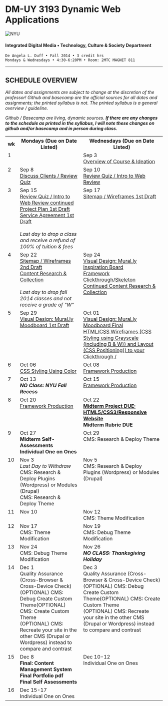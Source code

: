 # DM-UY 3193 Dynamic Web Applications

![NYU](http://ws2.polishedsolid.com/de/nyu_soe_logo.png)
#### Integrated Digital Media • Technology, Culture & Society Department

    De Angela L. Duff • Fall 2014 • 3 credit hrs
    Mondays & Wednesdays • 4:30-6:20PM • Room: 2MTC MAGNET 811

---

## SCHEDULE OVERVIEW

*All dates and assignments are subject to change at the discretion of the professor! Github and basecamp are the official sources for all dates and assignments; the printed syllabus is not. The printed syllabus is a general overview / guideline.* 

*Github / Basecamp are living, dynamic sources. **If there are any changes to the schedule as printed in the syllabus, I will note these changes on github and/or basecamp and in person during class.***
<table>
    <tr>
        <th>wk</th>
        <th>Mondays (Due on Date Listed)</th>
        <th>Wednesdays (Due on Date Listed)</th>
    </tr>
    <tr>
        <td valign="top">1</td>
        <td valign="top"></td>
        <td valign="top">Sep 3<br><a href="weekly_detail/dm3193_weekly_detail_wk1_sep3.md" target="_blank">Overview of Course &amp; Ideation</a></td>
    </tr>
    <tr>
        <td valign="top">2</td>
        <td valign="top">Sep 8<br><a href="weekly_detail/dm3193_weekly_detail_wk2_sep8.md" target="_blank">Discuss Clients / Review Quiz</a></td>
        <td valign="top">Sep 10<br><a href="weekly_detail/dm3193_weekly_detail_wk2_sep8.md" target="_blank">Review Quiz / Intro to Web Review</a></td>
    </tr>
    <tr>
        <td valign="top">3</td>
        <td valign="top">Sep 15<br>
        <a href="weekly_detail/dm3193_weekly_detail_wk3_sep15.md" target="_blank">Review Quiz / Intro to Web Review continued<br>
        Project Plan 1st Draft<br>
        Service Agreement 1st Draft</a><br><br><i>Last day to drop a class and receive a refund of 100% of tuition &amp; fees</i></td>
        <td valign="top">Sep 17<br><a href="weekly_detail/dm3193_weekly_detail_wk3_sep15.md" target="_blank">Sitemap / Wireframes 1st Draft</a></td>
    </tr>
    <tr>
        <td valign="top">4</td>
        <td valign="top">Sep 22<br><a href="weekly_detail/dm3193_weekly_detail_wk4_sep22.md">Sitemap / Wireframes 2nd Draft<br>Content Research &amp; Collection</a><br><br><i>Last day to drop fall 2014 classes and not receive a grade of "W"</i><br></td>
        <td valign="top">Sep 24<br><a href="weekly_detail/dm3193_weekly_detail_wk4_sep22.md">Visual Design: Mural.ly Inspiration Board<br>Framework Clickthrough/Skeleton<br>Continued Content Research &amp; Collection</a></td>
    </tr>
    <tr>
        <td valign="top">5</td>
        <td valign="top">Sep 29<br><a href="weekly_detail/dm3193_weekly_detail_wk5_sep29.md">Visual Design: Mural.ly Moodboard 1st Draft</a></td>
        <td valign="top">Oct 01<br><a href="weekly_detail/dm3193_weekly_detail_wk5_sep29.md">Visual Design: Mural.ly Moodboard Final<br>HTML/CSS Wireframes (CSS Styling using Grayscale (including B & W)) and Layout (CSS Positioning)) to your Clickthrough / </a></td>
    </tr>
    <tr>
        <td valign="top">6 </td>
        <td valign="top">Oct 06<br><a href="weekly_detail/dm3193_weekly_detail_wk6_oct06.md">CSS Styling Using Color</a></td>
        <td valign="top">Oct 08<br><a href="weekly_detail/dm3193_weekly_detail_wk6_oct06.md">Framework Production</a></td>
    </tr>
    <tr>
        <td valign="top">7</td>
        <td valign="top">Oct 13<br><strong><i>NO Class: NYU Fall Recess</i></strong></td>
        <td valign="top">Oct 15<br><a href="weekly_detail/dm3193_weekly_detail_wk7_oct13.md">Framework Production</a></td>
    </tr>
    <tr>
        <td valign="top">8</td>
        <td valign="top">Oct 20<br><a href="weekly_detail/dm3193_weekly_detail_wk8_oct20.md">Framework Production</a></td>
        <td valign="top">Oct 22<br><a href="weekly_detail/dm3193_weekly_detail_wk8_oct20.md"><strong>Midterm Project DUE: HTML5/CSS3/Responsive Website</a><br>Midterm Rubric DUE</strong></td>
    </tr>
    <tr>
        <td valign="top">9</td>
        <td valign="top">Oct 27<br><strong>Midterm Self-Assessments<br>Individual One on Ones</strong></td>
        <td valign="top">Oct 29<br>CMS: Research &amp; Deploy Theme</td>
    </tr>
    <tr>
        <td valign="top">10</td>
        <td valign="top">Nov 3<br><i>Last Day to Withdraw</i><br>CMS: Research &amp; Deploy Plugins (Wordpress) or Modules (Drupal)<br>CMS: Research &amp; Deploy Theme</td>
        <td valign="top">Nov 5<br>CMS: Research &amp; Deploy Plugins (Wordpress) or Modules (Drupal)</td>
    </tr>
    <tr>
        <td valign="top">11</td>
        <td valign="top">Nov 10</td>
        <td valign="top">Nov 12<br>CMS: Theme Modification</td>
    </tr>
    <tr>
        <td valign="top">12</td>
        <td valign="top">Nov 17<br>CMS: Theme Modification</td>
        <td valign="top">Nov 19<br>CMS: Debug Theme Modification</td>
    </tr>
    <tr>
        <td valign="top">13</td>
        <td valign="top">Nov 24<br>CMS: Debug Theme Modification</td>
        <td valign="top">Nov 26<br><strong><i>NO CLASS: Thanksgiving Holiday</i></strong></td>
    </tr>
    <tr>
        <td valign="top">14</td>
        <td valign="top">Dec 1<br>Quality Assurance (Cross-Browser &amp; Cross-Device Check)<br>(OPTIONAL) CMS: Debug Create Custom Theme(OPTIONAL) CMS: Create Custom Theme<br>
        (OPTIONAL) CMS: Recreate your site in the other CMS (Drupal or Wordpress) instead to compare and contrast</td>
        <td valign="top">Dec 3<br>Quality Assurance (Cross-Browser &amp; Cross-Device Check)<br>(OPTIONAL) CMS: Debug Create Custom Theme(OPTIONAL) CMS: Create Custom Theme<br>
        (OPTIONAL) CMS: Recreate your site in the other CMS (Drupal or Wordpress) instead to compare and contrast</td>
    </tr>
    <tr>
        <td valign="top">15</td>
        <td valign="top">Dec 8<br><strong>Final: Content Management System<br>Final Portfolio pdf<br>Final Self Assessments</strong></td>
        <td valign="top">Dec 10-12<br>Individual One on Ones</td>
    </tr>
    <tr>
        <td valign="top">16</td>
        <td colspan="2">Dec 15-17<br>Individual One on Ones</td>
    </tr>
</table>